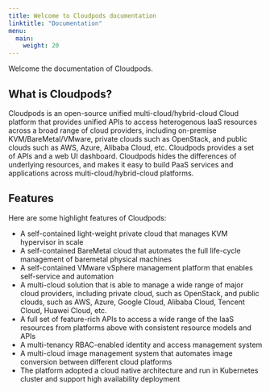 ```yaml
---
title: Welcome to Cloudpods documentation
linktitle: "Documentation"
menu:
  main:
    weight: 20
---
```


Welcome the documentation of Cloudpods.

## What is Cloudpods?

Cloudpods is an open-source unified multi-cloud/hybrid-cloud Cloud platform that provides unified APIs to access heterogenous IaaS resources across a broad range of cloud providers, including on-premise KVM/BareMetal/VMware, private clouds such as OpenStack, and public clouds such as AWS, Azure, Alibaba Cloud, etc. Cloudpods provides a set of APIs and a web UI dashboard. Cloudpods hides the differences of underlying resources, and makes it easy to build PaaS services and applications across multi-cloud/hybrid-cloud platforms.

## Features

Here are some highlight features of Cloudpods:

- A self-contained light-weight private cloud that manages KVM hypervisor in scale
- A self-contained BareMetal cloud that automates the full life-cycle management of baremetal physical machines
- A self-contained VMware vSphere management platform that enables self-service and automation
- A multi-cloud solution that is able to manage a wide range of major cloud providers, including private cloud, such as OpenStack, and public clouds, such as AWS, Azure, Google Cloud, Alibaba Cloud, Tencent Cloud, Huawei Cloud, etc.
- A full set of feature-rich APIs to access a wide range of the IaaS resources from platforms above with consistent resource models and APIs
- A multi-tenancy RBAC-enabled identity and access management system
- A multi-cloud image management system that automates image conversion between different cloud platforms
- The platform adopted a cloud native architecture and run in Kubernetes cluster and support high availability deployment


